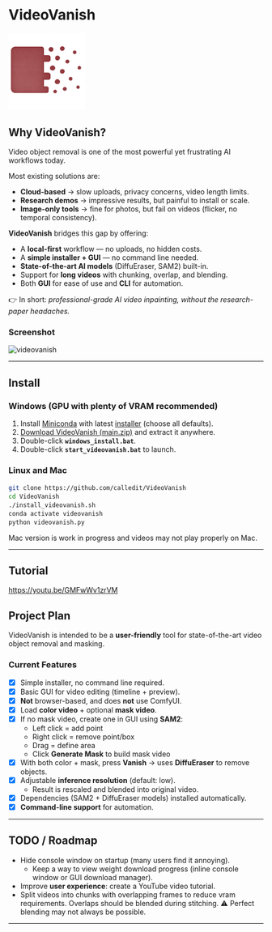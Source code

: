 # VideoVanish
<img alt="tiny corp logo" src="/docs/logo.png" width="30%" >



## Why VideoVanish?
Video object removal is one of the most powerful yet frustrating AI workflows today.  

Most existing solutions are:
- **Cloud-based** → slow uploads, privacy concerns, video length limits.  
- **Research demos** → impressive results, but painful to install or scale.  
- **Image-only tools** → fine for photos, but fail on videos (flicker, no temporal consistency).  

**VideoVanish** bridges this gap by offering:
- A **local-first** workflow — no uploads, no hidden costs.  
- A **simple installer + GUI** — no command line needed.  
- **State-of-the-art AI models** (DiffuEraser, SAM2) built-in.  
- Support for **long videos** with chunking, overlap, and blending.  
- Both **GUI** for ease of use and **CLI** for automation.  

👉 In short: *professional-grade AI video inpainting, without the research-paper headaches.*

### Screenshot
<img alt="videovanish" src="https://github.com/user-attachments/assets/b61c700e-7eae-43a0-be1a-a62cb1de2418" />

---

## Install

### Windows (GPU with plenty of VRAM recommended)
1. Install [Miniconda](https://docs.conda.io/en/latest/) with latest [installer](https://repo.anaconda.com/miniconda/Miniconda3-latest-Windows-x86_64.exe) (choose all defaults).  
2. [Download VideoVanish (main.zip)](https://github.com/calledit/VideoVanish/archive/refs/heads/main.zip) and extract it anywhere. 
3. Double-click **`windows_install.bat`**.  
4. Double-click **`start_videovanish.bat`** to launch.  

### Linux and Mac
```bash
git clone https://github.com/calledit/VideoVanish
cd VideoVanish
./install_videovanish.sh
conda activate videovanish
python videovanish.py
```
Mac version is work in progress and videos may not play properly on Mac.

---

## Tutorial
https://youtu.be/GMFwWv1zrVM

## Project Plan

VideoVanish is intended to be a **user-friendly** tool for state-of-the-art video object removal and masking.

### Current Features
- [x] Simple installer, no command line required.  
- [x] Basic GUI for video editing (timeline + preview).  
- [x] **Not** browser-based, and does **not** use ComfyUI.  
- [x] Load **color video** + optional **mask video**.  
- [x] If no mask video, create one in GUI using **SAM2**:  
  - Left click = add point  
  - Right click = remove point/box  
  - Drag = define area  
  - Click **Generate Mask** to build mask video  
- [x] With both color + mask, press **Vanish** → uses **DiffuEraser** to remove objects.  
- [x] Adjustable **inference resolution** (default: low).  
  - Result is rescaled and blended into original video.  
- [x] Dependencies (SAM2 + DiffuEraser models) installed automatically.  
- [x] **Command-line support** for automation.  

---

## TODO / Roadmap
- Hide console window on startup (many users find it annoying).  
  - Keep a way to view weight download progress (inline console window or GUI download manager).  
- Improve **user experience**: create a YouTube video tutorial.
- Split videos into chunks with overlapping frames to reduce vram requirements.  Overlaps should be blended during stitching. ⚠️ Perfect blending may not always be possible.  

---
